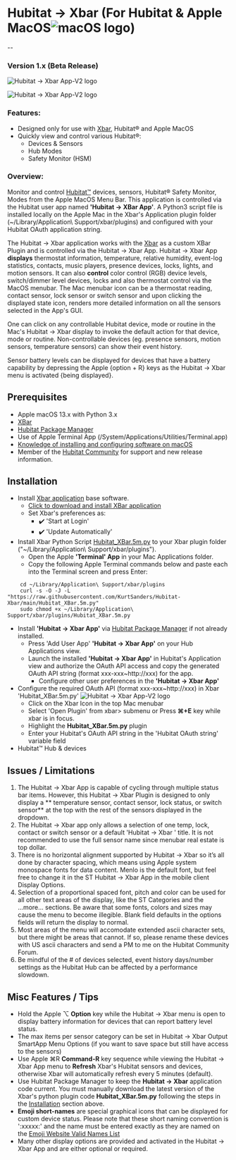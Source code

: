 # Hubitat → Xbar (For Hubitat & Apple MacOS![macOS logo](https://raw.githubusercontent.com/KurtSanders/Hubitat-Xbar/main/Images/macos_logo.jpg))
-- 
### Version 1.x (Beta Release) 

![Hubitat → Xbar App-V2 logo](https://raw.githubusercontent.com/KurtSanders/Hubitat-Xbar/main/Images/Hubitat-Xbar-Macbook-Pro.png)

![Hubitat → Xbar App-V2 logo](https://raw.githubusercontent.com/KurtSanders/Hubitat-Xbar/main/Images/Hubitat-Xbar-Menu.png)

### Features:

* Designed only for use with [Xbar](https://xbarapp.com/dl), Hubitat® and Apple MacOS
* Quickly view and control various Hubitat®: 
   * Devices & Sensors
   * Hub Modes 
   * Safety Monitor (HSM)

### Overview:
Monitor and control [Hubitat™](https://hubitat.com/) devices, sensors, Hubitat® Safety Monitor, Modes from the Apple MacOS Menu Bar.  This application is controlled via the Hubitat user app named **'Hubitat → XBar App'**.  A Python3 script file is installed locally on the Apple Mac in the Xbar's Application plugin folder (~/Library/Application\ Support/xbar/plugins) and configured with your Hubitat OAuth application string.

The Hubitat → Xbar application works with the [Xbar](https://xbarapp.com/dl) as a custom XBar Plugin and is controlled via the Hubitat → Xbar App.  Hubitat → Xbar App **displays** thermostat information, temperature, relative humidity, event-log statistics, contacts, music players, presence devices, locks, lights, and motion sensors.  It can also **control** color control (RGB) device levels, switch/dimmer level devices, locks and also thermostat control via the MacOS menubar.  The Mac menubar icon can be a thermostat reading, contact sensor, lock sensor or switch sensor and upon clicking the displayed state icon, renders more detailed information on all the sensors selected in the App's GUI.

One can click on any controllable Hubitat device, mode or routine in the Mac's Hubitat → Xbar display to invoke the default action for that device, mode or routine.  Non-controllable devices (eg. presence sensors, motion sensors, temperature sensors) can show their event history.

Sensor battery levels can be displayed for devices that have a battery capability by depressing the Apple {option + R} keys as the Hubitat → Xbar menu is activated {being displayed}.

## Prerequisites 
* Apple macOS 13.x with Python 3.x
* [XBar](https://xbarapp.com/dl) 
* [Hubitat Package Manager](https://hubitatpackagemanager.hubitatcommunity.com/installing.html)
* Use of Apple Terminal App (/System/Applications/Utilities/Terminal.app)
* [Knowledge of installing and configuring software on macOS](https://www.google.com/search?q=how+to+install+software+on+mac&rlz=1C5CHFA_enUS503US503&oq=how+to+install+softwate&aqs=chrome.2.69i57j0l5.9308j0j4&sourceid=chrome&ie=UTF-8)
* Member of the [Hubitat Community](https://community.hubitat.com/) for support and new release information.


## Installation

* Install [Xbar application](https://xbarapp.com/) base software.
   * [Click to download and install XBar application](https://xbarapp.com/dl) 
   * Set Xbar's preferences as: 
   		* :heavy_check_mark: 'Start at Login'
   		* :heavy_check_mark: 'Update Automatically'
* Install Xbar Python Script [Hubitat_XBar.5m.py](https://raw.githubusercontent.com/KurtSanders/Hubitat-Xbar/main/Hubitat_XBar.5m.py) to your Xbar plugin folder ("~/Library/Application\ Support/xbar/plugins"). 
	* Open the Apple **'Terminal' App** in your Mac Applications folder. 
	* Copy the following Apple Terminal commands below and paste each into the Terminal screen and press Enter:

```Shell
	cd ~/Library/Application\ Support/xbar/plugins
	curl -s -O -J -L "https://raw.githubusercontent.com/KurtSanders/Hubitat-Xbar/main/Hubitat_XBar.5m.py" 
	sudo chmod +x ~/Library/Application\ Support/xbar/plugins/Hubitat_XBar.5m.py
```

* Install **'Hubitat → Xbar App'** via [Hubitat Package Manager](https://hubitatpackagemanager.hubitatcommunity.com/installing.html) if not already installed.
	* Press 'Add User App' **'Hubitat → Xbar App'** on your Hub Applications view.
	* Launch the installed **'Hubitat → Xbar App'** in Hubitat's Application view and authorize the OAuth API access and copy the generated OAuth API string (format xxx-xxx~http://xxx) for the app.
		* Configure other user preferences in the **'Hubitat → Xbar App'**
* Configure the required OAuth API (format xxx-xxx~http://xxx) in Xbar 'Hubitat_XBar.5m.py'
![Hubitat → Xbar App-V2 logo](https://raw.githubusercontent.com/KurtSanders/Hubitat-Xbar/main/Images/HubitatXbarPluginScreen.jpg)
	* Click on the Xbar Icon in the top Mac menubar
	* Select 'Open Plugin' from xbar> submenu or Press **⌘+E** key while xbar is in focus.
	* Highlight the **Hubitat_XBar.5m.py** plugin
	* Enter your Hubitat's OAuth API string in the 'Hubitat OAuth string' variable field 
* Hubitat™ Hub & devices


## Issues / Limitations 
1. The Hubitat → Xbar  App is capable of cycling through multiple status bar items.  However, this Hubitat → Xbar  Plugin is designed to only display a ** temperature sensor, contact sensor, lock status, or switch sensor** at the top with the rest of the sensors displayed in the dropdown. 
2. The Hubitat → Xbar  app only allows a selection of one temp, lock, contact or switch sensor or a default 'Hubitat → Xbar ' title.   It is not recommended to use the full sensor name since menubar real estate is top dollar.
3. There is no horizontal alignment supported by Hubitat → Xbar  so it’s all done by character spacing, which means using Apple system monospace fonts for data content. Menlo is the default font, but feel free to change it in the ST Hubitat → Xbar  App in the mobile client Display Options.
4. Selection of a proportional spaced font, pitch and color can be used for all other text areas of the display, like the ST Categories and the ...more... sections.  Be aware that some fonts, colors and sizes may cause the menu to become illegible.  Blank field defaults in the options fields will return the display to normal.
5. Most areas of the menu will accomodate extended ascii character sets, but there might be areas that cannot.  If so, please rename these devices with US ascii characters and send a PM to me on the Hubitat Community Forum.
6. Be mindful of the # of devices selected, event history days/number settings as the Hubitat Hub can be affected by a performance slowdown. 

## Misc Features / Tips
* Hold the Apple ⌥ **Option** key while the Hubitat → Xbar  menu is open to display battery information for devices that can report battery level status.
* The max items per sensor category can be set in Hubitat → Xbar  Output SmartApp Menu Options (if you want to save space but still have access to the sensors)
* Use Apple ⌘R **Command-R** key sequence while viewing the Hubitat → Xbar App menu to **Refresh** Xbar's Hubitat sensors and devices, otherwise Xbar will automatically refresh every 5 minutes (default).
* Use Hubitat Package Manager to keep the **Hubitat → Xbar** application code current.  You must manually download the latest version of the Xbar's python plugin code **Hubitat_XBar.5m.py** following the steps in the [Installation](#Installation) section above.
* **Emoji short-names** are special graphical icons that can be displayed for custom device status.  Please note that these short naming convention is ':xxxxx:' and the name must be entered exactly as they are named on the [Emoji Website Valid Names List](http://www.webpagefx.com/tools/emoji-cheat-sheet/)
* Many other display options are provided and activated in the Hubitat → Xbar App and are either optional or required.
